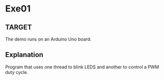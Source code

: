 # Exe01

## TARGET

The demo runs on an Arduino Uno board.

## Explanation

Program that uses one thread to blink LEDS and another to control a PWM duty
cycle.
